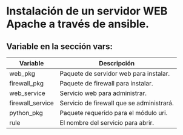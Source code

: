 # Instalación de un servidor WEB Apache a través de ansible.
## Variable en la sección vars:
| Variable | Descripción |
| --- | --- |
| web_pkg | Paquete de servidor web para instalar. |
| firewall_pkg | Paquete de firewall para instalar. |
| web_service | Servicio web para administrar. |
| firewall_service | Servicio de firewall que se administrará. |
| python_pkg | Paquete requerido para el módulo uri. |
| rule | El nombre del servicio para abrir. |
